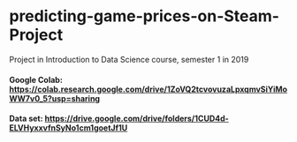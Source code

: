 # predicting-game-prices-on-Steam-Project
Project in Introduction to Data Science course, semester 1 in 2019
#### Google Colab: https://colab.research.google.com/drive/1ZoVQ2tcvovuzaLpxqmvSiYiMoWW7v0_5?usp=sharing
#### Data set: https://drive.google.com/drive/folders/1CUD4d-ELVHyxxvfnSyNo1cm1goetJf1U
